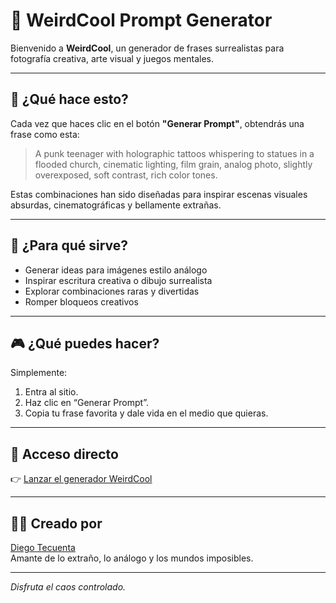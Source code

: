 
# 🎲 WeirdCool Prompt Generator

Bienvenido a **WeirdCool**, un generador de frases surrealistas para fotografía creativa, arte visual y juegos mentales.

---

## 🚀 ¿Qué hace esto?

Cada vez que haces clic en el botón **"Generar Prompt"**, obtendrás una frase como esta:

> A punk teenager with holographic tattoos whispering to statues in a flooded church, cinematic lighting, film grain, analog photo, slightly overexposed, soft contrast, rich color tones.

Estas combinaciones han sido diseñadas para inspirar escenas visuales absurdas, cinematográficas y bellamente extrañas.

---

## 🧠 ¿Para qué sirve?

- Generar ideas para imágenes estilo análogo  
- Inspirar escritura creativa o dibujo surrealista  
- Explorar combinaciones raras y divertidas  
- Romper bloqueos creativos

---

## 🎮 ¿Qué puedes hacer?

Simplemente:
1. Entra al sitio.
2. Haz clic en “Generar Prompt”.
3. Copia tu frase favorita y dale vida en el medio que quieras.

---

## 🔗 Acceso directo

👉 [Lanzar el generador WeirdCool](https://tusuario.github.io/weirdcool/)


---

## 👨‍💻 Creado por

[Diego Tecuenta](https://github.com/diegotecuenta)  
Amante de lo extraño, lo análogo y los mundos imposibles.

---

_Disfruta el caos controlado._
